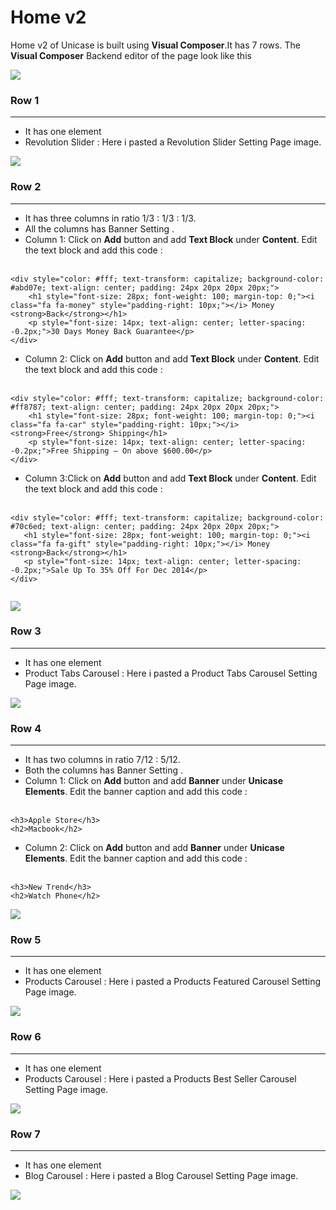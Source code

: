 # Home v2

Home v2 of Unicase is built using **Visual Composer**.It has 7 rows. The **Visual Composer** Backend editor of the page look like this

![](http://transvelo.github.io/docs/unicase/images/home2-setting.png)

### Row 1
---
* It has one element
* Revolution Slider : Here i pasted a Revolution Slider Setting Page image.


![](http://transvelo.github.io/docs/unicase/images/home2-revolution-setting.png)

### Row 2
---
* It has three columns in ratio 1/3 : 1/3 : 1/3.
* All the columns has Banner Setting .
* Column 1: Click on **Add** button and add **Text Block** under **Content**. Edit the text block and add this code :<br/><br/>

```
<div style="color: #fff; text-transform: capitalize; background-color: #abd07e; text-align: center; padding: 24px 20px 20px 20px;">
    <h1 style="font-size: 28px; font-weight: 100; margin-top: 0;"><i class="fa fa-money" style="padding-right: 10px;"></i> Money <strong>Back</strong></h1>
    <p style="font-size: 14px; text-align: center; letter-spacing: -0.2px;">30 Days Money Back Guarantee</p>
</div>

```

* Column 2: Click on **Add** button and add **Text Block** under **Content**. Edit the text block and add this code :<br/><br/>

```
<div style="color: #fff; text-transform: capitalize; background-color: #ff8787; text-align: center; padding: 24px 20px 20px 20px;">
    <h1 style="font-size: 28px; font-weight: 100; margin-top: 0;"><i class="fa fa-car" style="padding-right: 10px;"></i> <strong>Free</strong> Shipping</h1>
    <p style="font-size: 14px; text-align: center; letter-spacing: -0.2px;">Free Shipping – On above $600.00</p>
</div>

```
* Column 3:Click on **Add** button and add **Text Block** under **Content**. Edit the text block and add this code :<br/><br/>


 ```
<div style="color: #fff; text-transform: capitalize; background-color: #70c6ed; text-align: center; padding: 24px 20px 20px 20px;">
    <h1 style="font-size: 28px; font-weight: 100; margin-top: 0;"><i class="fa fa-gift" style="padding-right: 10px;"></i> Money <strong>Back</strong></h1>
    <p style="font-size: 14px; text-align: center; letter-spacing: -0.2px;">Sale Up To 35% Off For Dec 2014</p>
</div>


```


![](http://transvelo.github.io/docs/unicase/images/vc-banner-setting.png)

### Row 3
---
* It has one element
* Product Tabs Carousel : Here i pasted a Product Tabs Carousel Setting Page image.

![](http://transvelo.github.io/docs/unicase/images/vc-product-tab-carousel-setting.png)

### Row 4
---
* It has two columns in ratio 7/12 : 5/12.
* Both the columns has Banner Setting .
* Column 1: Click on **Add** button and add **Banner** under **Unicase Elements**. Edit the banner caption and add this code :<br/><br/>

```
<h3>Apple Store</h3>
<h2>Macbook</h2>

```

* Column 2: Click on **Add** button and add **Banner** under **Unicase Elements**. Edit the banner caption and add this code :<br/><br/>

```
<h3>New Trend</h3>
<h2>Watch Phone</h2>

```

![](http://transvelo.github.io/docs/unicase/images/home2-banner-setting.png)

### Row 5
---
* It has one element
* Products Carousel : Here i pasted a Products Featured Carousel Setting Page image.

![](http://transvelo.github.io/docs/unicase/images/vc-product-featured-carousel-setting.png)

### Row 6
---
* It has one element
* Products Carousel : Here i pasted a Products Best Seller Carousel Setting Page image.

![](http://transvelo.github.io/docs/unicase/images/vc-product-bestseller-carousel-setting.png)

### Row 7
---
* It has one element
* Blog Carousel : Here i pasted a Blog Carousel Setting Page image.

![](http://transvelo.github.io/docs/unicase/images/vc-blog-carousel-setting.png)


